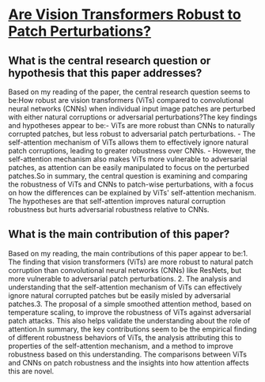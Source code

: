 # [Are Vision Transformers Robust to Patch Perturbations?](https://arxiv.org/abs/2111.10659v2)

## What is the central research question or hypothesis that this paper addresses?

Based on my reading of the paper, the central research question seems to be:How robust are vision transformers (ViTs) compared to convolutional neural networks (CNNs) when individual input image patches are perturbed with either natural corruptions or adversarial perturbations?The key findings and hypotheses appear to be:- ViTs are more robust than CNNs to naturally corrupted patches, but less robust to adversarial patch perturbations. - The self-attention mechanism of ViTs allows them to effectively ignore natural patch corruptions, leading to greater robustness over CNNs. - However, the self-attention mechanism also makes ViTs more vulnerable to adversarial patches, as attention can be easily manipulated to focus on the perturbed patches.So in summary, the central question is examining and comparing the robustness of ViTs and CNNs to patch-wise perturbations, with a focus on how the differences can be explained by ViTs' self-attention mechanism. The hypotheses are that self-attention improves natural corruption robustness but hurts adversarial robustness relative to CNNs.


## What is the main contribution of this paper?

Based on my reading, the main contributions of this paper appear to be:1. The finding that vision transformers (ViTs) are more robust to natural patch corruption than convolutional neural networks (CNNs) like ResNets, but more vulnerable to adversarial patch perturbations. 2. The analysis and understanding that the self-attention mechanism of ViTs can effectively ignore natural corrupted patches but be easily misled by adversarial patches.3. The proposal of a simple smoothed attention method, based on temperature scaling, to improve the robustness of ViTs against adversarial patch attacks. This also helps validate the understanding about the role of attention.In summary, the key contributions seem to be the empirical finding of different robustness behaviors of ViTs, the analysis attributing this to properties of the self-attention mechanism, and a method to improve robustness based on this understanding. The comparisons between ViTs and CNNs on patch robustness and the insights into how attention affects this are novel.
